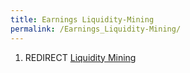```yaml
---
title: Earnings Liquidity-Mining
permalink: /Earnings_Liquidity-Mining/
---
```


1.  REDIRECT [Liquidity Mining](/Liquidity_Mining "wikilink")